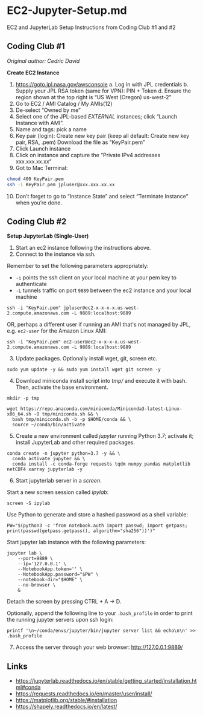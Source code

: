 # EC2-Jupyter-Setup.md

EC2 and JupyterLab Setup Instructions from Coding Club #1 and #2

## Coding Club #1

*Original author: Cedric David*

**Create EC2 Instance**

1. https://goto.jpl.nasa.gov/awsconsole 
  a. Log in with JPL credentials
  b. Supply your JPL RSA token (same for VPN): PIN + Token
  d. Ensure the region shown at the top right is “US West (Oregon) us-west-2”
2. Go to EC2 / AMI Catalog / My AMIs(12)
3. De-select “Owned by me”
4. Select one of the JPL-based *EXTERNAL* instances; click “Launch Instance with AMI”.
5. Name and tags: pick a name
6. Key pair (login): Create new key pair (keep all default: Create new key pair, RSA, .pem) Download the file as “KeyPair.pem”
7. Click Launch instance
8. Click on instance and capture the “Private IPv4 addresses xxx.xxx.xx.xx”
9. Got to Mac Terminal:

```bash
chmod 400 KeyPair.pem
ssh -i KeyPair.pem jpluser@xxx.xxx.xx.xx
```

10. Don’t forget to go to “Instance State” and select “Terminate Instance” when you’re done.

## Coding Club #2

**Setup JupyterLab (Single-User)**

1. Start an ec2 instance following the instructions above.
2. Connect to the instance via ssh. 

Remember to set the following parameters appropriately:
* `-i` points the ssh client on your local machine at your pem key to authenticate
* `-L` tunnels traffic on port `9889` between the ec2 instance and your local machine

```shell
ssh -i "KeyPair.pem" jpluser@ec2-x-x-x-x.us-west-2.compute.amazonaws.com -L 9889:localhost:9889
```

OR, perhaps a different user if running an AMI that's not managed by JPL, e.g. `ec2-user` for the Amazon Linux AMI:

```shell
ssh -i "KeyPair.pem" ec2-user@ec2-x-x-x-x.us-west-2.compute.amazonaws.com -L 9889:localhost:9889
```

3. Update packages. Optionally install wget, git, screen etc.

```shell
sudo yum update -y && sudo yum install wget git screen -y
```

4. Download miniconda install script into *tmp/* and execute it with bash. Then, activate the base environment.

```shell
mkdir -p tmp
 
wget https://repo.anaconda.com/miniconda/Miniconda3-latest-Linux-x86_64.sh -O tmp/miniconda.sh && \
  bash tmp/miniconda.sh -b -p $HOME/conda && \
  source ~/conda/bin/activate
```

5. Create a new environment called *jupyter* running Python 3.7; activate it; install JupyterLab and other required packages.

```shell
conda create -n jupyter python=3.7 -y && \
  conda activate jupyter && \
  conda install -c conda-forge requests tqdm numpy pandas matplotlib netCDF4 xarray jupyterlab -y
```

6. Start jupyterlab server in a *screen*.

Start a new screen session called *ipylab*:

```shell
screen -S ipylab
```

Use Python to generate and store a hashed password as a shell variable:

```shell
PW="$(python3 -c 'from notebook.auth import passwd; import getpass; print(passwd(getpass.getpass(), algorithm="sha256"))')"
```

Start jupyter lab instance with the following parameters:

```shell
jupyter lab \
    --port=9889 \
    --ip='127.0.0.1' \
    --NotebookApp.token='' \
    --NotebookApp.password="$PW" \
    --notebook-dir="$HOME" \
    --no-browser \
    &
```

Detach the screen by pressing CTRL + A -> D. 

Optionally, append the following line to your `.bash_profile` in order to print the running jupyter servers upon ssh login:

```shell
printf '\n~/conda/envs/jupyter/bin/jupyter server list && echo\n\n' >> .bash_profile
```

7. Access the server through your web browser: http://127.0.0.1:9889/

## Links

* https://jupyterlab.readthedocs.io/en/stable/getting_started/installation.html#conda
* https://requests.readthedocs.io/en/master/user/install/
* https://matplotlib.org/stable/#installation
* https://shapely.readthedocs.io/en/latest/
